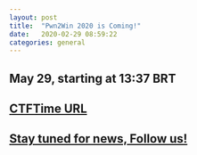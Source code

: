 ```yaml
---
layout: post
title:  "Pwn2Win 2020 is Coming!"
date:   2020-02-29 08:59:22
categories: general
---
```


## May 29, starting at 13:37 BRT

## [CTFTime URL](https://ctftime.org/event/961)

## [Stay tuned for news, Follow us!](https://twitter.com/pwn2win)
